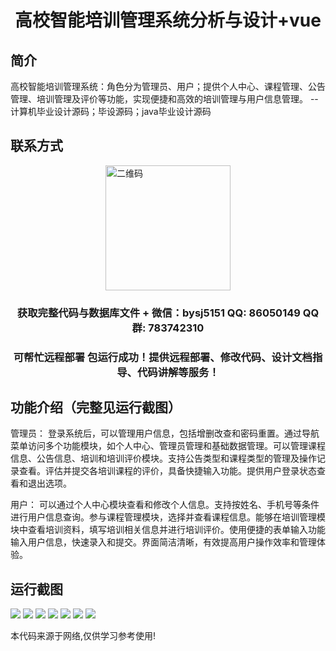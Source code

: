 <p><h1 align="center">高校智能培训管理系统分析与设计+vue</h1></p>

## 简介
高校智能培训管理系统：角色分为管理员、用户；提供个人中心、课程管理、公告管理、培训管理及评价等功能，实现便捷和高效的培训管理与用户信息管理。    --计算机毕业设计源码；毕设源码；java毕业设计源码


## 联系方式
<img src="https://bs-1329754181.cos.ap-shanghai.myqcloud.com/wx.jpg" alt="二维码" style="display: block; margin: 0 auto;" width="200px">
<p><h3 align="center">获取完整代码与数据库文件 + 微信：bysj5151 QQ: 86050149 QQ群: 783742310</h3></p>
<p><h3 align="center">可帮忙远程部署 包运行成功！提供远程部署、修改代码、设计文档指导、代码讲解等服务！</h3></p>

## 功能介绍（完整见运行截图）
管理员： 登录系统后，可以管理用户信息，包括增删改查和密码重置。通过导航菜单访问多个功能模块，如个人中心、管理员管理和基础数据管理。可以管理课程信息、公告信息、培训和培训评价模块。支持公告类型和课程类型的管理及操作记录查看。评估并提交各培训课程的评价，具备快捷输入功能。提供用户登录状态查看和退出选项。

用户： 可以通过个人中心模块查看和修改个人信息。支持按姓名、手机号等条件进行用户信息查询。参与课程管理模块，选择并查看课程信息。能够在培训管理模块中查看培训资料，填写培训相关信息并进行培训评价。使用便捷的表单输入功能输入用户信息，快速录入和提交。界面简洁清晰，有效提高用户操作效率和管理体验。


## 运行截图
![](https://bs-1329754181.cos.ap-shanghai.myqcloud.com/ssm/CollegeIntelligentTrainingManagementSystemAnalysis/img/001.jpg)
![](https://bs-1329754181.cos.ap-shanghai.myqcloud.com/ssm/CollegeIntelligentTrainingManagementSystemAnalysis/img/002.jpg)
![](https://bs-1329754181.cos.ap-shanghai.myqcloud.com/ssm/CollegeIntelligentTrainingManagementSystemAnalysis/img/003.jpg)
![](https://bs-1329754181.cos.ap-shanghai.myqcloud.com/ssm/CollegeIntelligentTrainingManagementSystemAnalysis/img/004.jpg)
![](https://bs-1329754181.cos.ap-shanghai.myqcloud.com/ssm/CollegeIntelligentTrainingManagementSystemAnalysis/img/005.jpg)
![](https://bs-1329754181.cos.ap-shanghai.myqcloud.com/ssm/CollegeIntelligentTrainingManagementSystemAnalysis/img/006.jpg)
![](https://bs-1329754181.cos.ap-shanghai.myqcloud.com/ssm/CollegeIntelligentTrainingManagementSystemAnalysis/img/007.jpg)

<p>本代码来源于网络,仅供学习参考使用!</p>

